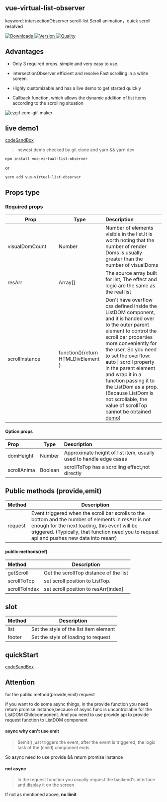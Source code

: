 ## vue-virtual-list-observer

keyword: intersectionObserver scroll-list Scroll animation，quick scroll resolved

<p>
  <a href="https://npm-stat.com/charts.html?package=vue-virtual-list-observer">
    <img alt="Downloads" src="https://img.shields.io/npm/dm/vue-virtual-list-observer.svg">
  </a>
  <a href="https://npmjs.com/package/vue-virtual-list-observer">
    <img alt="Version" src="https://img.shields.io/npm/v/vue-virtual-list-observer.svg"/>
  </a>
  <!-- <a href="https://vuejs.org/">
    <img alt="Vue version" src="https://img.shields.io/badge/vue-%3E=2.3.0-brightgreen.svg"/>
  </a> -->
  <a href="http://packagequality.com/#?package=vue-virtual-list-observer">
    <img alt="Quality" src="https://npm.packagequality.com/shield/vue-virtual-list-observer.svg">
  </a>
</p>

## Advantages

* Only 3 required props, simple and very easy to use.

* intersectionObserver efficient and resolve Fast scrolling  in a white screen.

* Highly customizable and has a live demo to get started quickly

* Callback function, which allows the dynamic addition of list items according to the scrolling situation



![ezgif com-gif-maker](https://user-images.githubusercontent.com/68687740/164702061-80e813e4-232b-4345-a2d3-00fe61ab019a.gif)

## live demo1

[codeSandBox](https://codesandbox.io/s/goofy-easley-wywn69)  

> newest demo checked by git clone and yarn && yarn dev

```
npm install vue-virtual-list-observer 
```

or

```
yarn add vue-virtual-list-observer
```

## Props type

### Required props

| **&nbsp;&nbsp;&nbsp;&nbsp;&nbsp;&nbsp;&nbsp;&nbsp;&nbsp;&nbsp;&nbsp;&nbsp;&nbsp;Prop&nbsp;&nbsp;&nbsp;&nbsp;&nbsp;&nbsp;&nbsp;&nbsp;&nbsp;&nbsp;&nbsp;&nbsp;&nbsp;** | **Type**                                     | **Description**                                              |
| :----------------------------------------------------------- | -------------------------------------------- | :----------------------------------------------------------- |
| visualDomCount                                               | Number                                       | Number of elements visible in the list.It is worth noting that the number of render Doms is usually greater than the number of visualDoms |
| resArr                                                       | Array[]                                      | The source array built for list, The effect and logic are the same as the real list |
| scrollInstance                                               | function(){return HTMLDivElement           } | Don't have overflow css defined inside the ListDOM component, and it is handed over to the outer parent element to control the scroll bar properties more conveniently for the user.         So you need to set the overflow: auto \| scroll property in the parent element and wrap it in a function passing it to the ListDom as a prop. (Because  ListDom is not scrollable, the value of scrollTop cannot be obtained [demo](https://codesandbox.io/s/xenodochial-rain-ujg47n)) |

#### Option props

| **Prop**    | **Type** | **Description**                                              |
| :---------- | -------- | :----------------------------------------------------------- |
| domHeight   | Number   | Approximate height of list item, usually used to handle edge cases |
| scrollAnima | Boolean  | scrollToTop has a scrolling effect,not directly              |





## Public methods (provide,emit)

| Method  | Description                                                  |
| :------ | ------------------------------------------------------------ |
| request | Event triggered when the scroll bar scrolls to the bottom and the number of elements in resArr is not enough for the next loading, this event will be triggered.  (Typically, that function need you to request api and pushes new data into resarr) |



#### public methods(ref)

| Method        | Description                            |
| :------------ | -------------------------------------- |
| getScroll     | Get the scrollTop distance of the list |
| scrollToTop   | set scroll position to ListTop.        |
| scrollToIndex | set scroll position to  resArr[index]  |



## slot

| Method | Description                            |
| :----- | -------------------------------------- |
| list   | Set the style of the list item element |
| footer | Set the style of loading to request    |





## quickStart

[codeSandBox](https://codesandbox.io/s/goofy-easley-wywn69)


## Attention 

for the public method(provide,emit)  request

if you want to do some async things, in the provide function you need return promise instance,because of async func is uncontrollable for the ListDOM Childcomponent. And you need to use provide api to provide request function to ListDOM component

#### async why can't use emit

> $emit() just triggers the event, after the event is triggered, the logic task of the (child) component ends

So async need to use provide && return promise instance


#### not async

> In the request function you usually request the backend's interface and display it on the screen

If not as mentioned above, __no limit__
